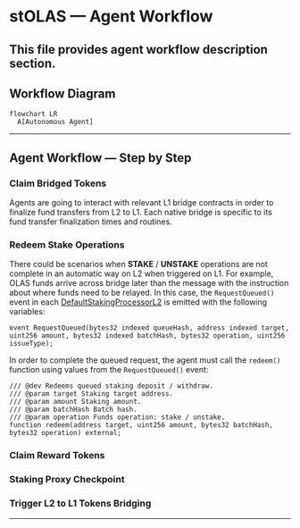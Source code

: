 # stOLAS — Agent Workflow

This file provides agent workflow description section. 
---

## Workflow Diagram

```mermaid
flowchart LR
  A[Autonomous Agent]
```

---

## Agent Workflow — Step by Step

### Claim Bridged Tokens

Agents are going to interact with relevant L1 bridge contracts in order to finalize fund transfers from L2 to L1.
Each native bridge is specific to its fund transfer finalization times and routines.

### Redeem Stake Operations

There could be scenarios when **STAKE** / **UNSTAKE** operations are not complete in an automatic way on L2 when triggered on L1.
For example, OLAS funds arrive across bridge later than the message with the instruction about where funds need to be relayed.
In this case, the `RequestQueued()` event in each [DefaultStakingProcessorL2](../contracts/l2/bridging/DefaultStakingProcessorL2.sol)
is emitted with the following variables:

```solidity
event RequestQueued(bytes32 indexed queueHash, address indexed target, uint256 amount, bytes32 indexed batchHash, bytes32 operation, uint256 issueType);
```

In order to complete the queued request, the agent must call the `redeem()` function using values from the `RequestQueued()` event:
```solidity
/// @dev Redeems queued staking deposit / withdraw.
/// @param target Staking target address.
/// @param amount Staking amount.
/// @param batchHash Batch hash.
/// @param operation Funds operation: stake / unstake.
function redeem(address target, uint256 amount, bytes32 batchHash, bytes32 operation) external;
```

### Claim Reward Tokens

### Staking Proxy Checkpoint

### Trigger L2 to L1 Tokens Bridging


---
